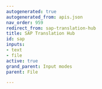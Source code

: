 ```yaml
---
autogenerated: true
autogenerated_from: apis.json
nav_order: 959
redirect_from: sap-translation-hub
title: SAP Translation Hub
id: sap
inputs:
- text
- file
active: true
grand_parent: Input modes
parent: File

---
```


